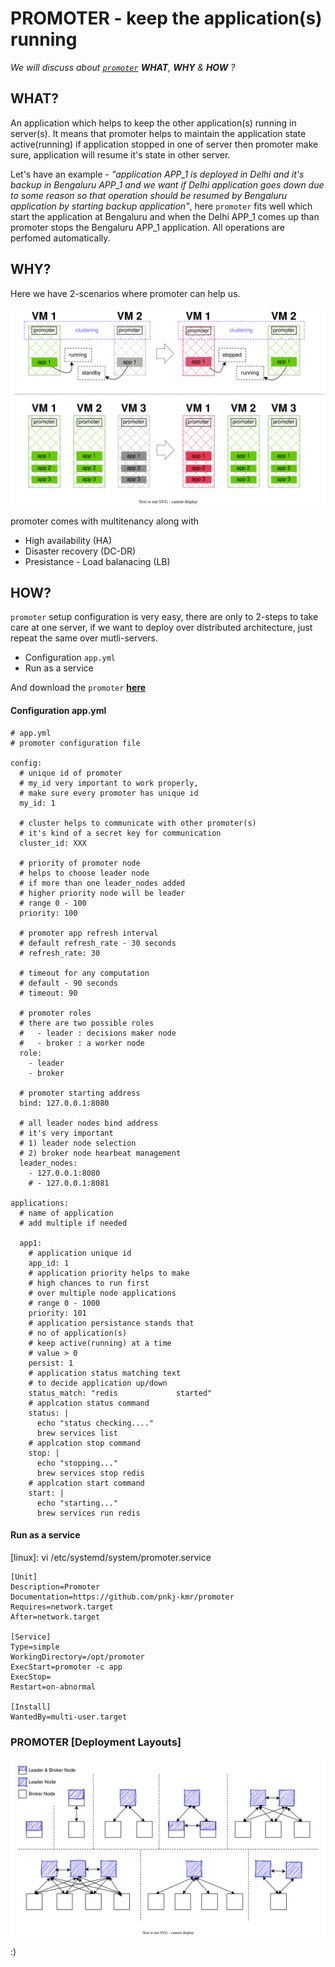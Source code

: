 # PROMOTER - keep the application(s) running

_We will discuss about [`promoter`](https://github.com/pnkj-kmr/promoter/releases/) **WHAT**, **WHY** & **HOW** ?_

## WHAT?

An application which helps to keep the other application(s) running in server(s). It means that promoter helps to maintain the application state active(running) if application stopped in one of server then promoter make sure, application will resume it's state in other server.

Let's have an example - _"application APP_1 is deployed in Delhi and it's backup in Bengaluru APP_1 and we want if Delhi application goes down due to some reason so that operation should be resumed by Bengaluru application by starting backup application"_, here `promoter` fits well which start the application at Bengaluru and when the Delhi APP_1 comes up than promoter stops the Bengaluru APP_1 application. All operations are perfomed automatically.

## WHY?

Here we have 2-scenarios where promoter can help us.

![snapshot](./resource/p1.svg)

promoter comes with multitenancy along with

- High availability (HA)
- Disaster recovery (DC-DR)
- Presistance - Load balanacing (LB)

## HOW?

`promoter` setup configuration is very easy, there are only to 2-steps to take care at one server, if we want to deploy over distributed architecture, just repeat the same over mutli-servers.

- Configuration `app.yml`
- Run as a service

And download the `promoter` [**here**](https://github.com/pnkj-kmr/promoter/releases/)

#### **Configuration app.yml**

```
# app.yml
# promoter configuration file

config:
  # unique id of promoter
  # my_id very important to work properly,
  # make sure every promoter has unique id
  my_id: 1

  # cluster helps to communicate with other promoter(s)
  # it's kind of a secret key for communication
  cluster_id: XXX

  # priority of promoter node
  # helps to choose leader node
  # if more than one leader_nodes added
  # higher priority node will be leader
  # range 0 - 100
  priority: 100

  # promoter app refresh interval
  # default refresh_rate - 30 seconds
  # refresh_rate: 30

  # timeout for any computation
  # default - 90 seconds
  # timeout: 90

  # promoter roles
  # there are two possible roles
  #   - leader : decisions maker node
  #   - broker : a worker node
  role:
    - leader
    - broker

  # promoter starting address
  bind: 127.0.0.1:8080

  # all leader nodes bind address
  # it's very important
  # 1) leader node selection
  # 2) broker node hearbeat management
  leader_nodes:
    - 127.0.0.1:8080
    # - 127.0.0.1:8081

applications:
  # name of application
  # add multiple if needed

  app1:
    # application unique id
    app_id: 1
    # application priority helps to make
    # high chances to run first
    # over multiple node applications
    # range 0 - 1000
    priority: 101
    # application persistance stands that
    # no of application(s)
    # keep active(running) at a time
    # value > 0
    persist: 1
    # application status matching text
    # to decide application up/down
    status_match: "redis             started"
    # applcation status command
    status: |
      echo "status checking...."
      brew services list
    # applcation stop command
    stop: |
      echo "stopping..."
      brew services stop redis
    # applcation start command
    start: |
      echo "starting..."
      brew services run redis
```

#### **Run as a service**

[linux]: vi /etc/systemd/system/promoter.service

```
[Unit]
Description=Promoter
Documentation=https://github.com/pnkj-kmr/promoter
Requires=network.target
After=network.target

[Service]
Type=simple
WorkingDirectory=/opt/promoter
ExecStart=promoter -c app
ExecStop=
Restart=on-abnormal

[Install]
WantedBy=multi-user.target
```

### PROMOTER [Deployment Layouts]

![snapshot](./resource/p2.svg)

:)

